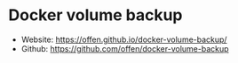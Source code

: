 # Docker volume backup

- Website: https://offen.github.io/docker-volume-backup/
- Github: https://github.com/offen/docker-volume-backup